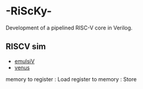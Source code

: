 # -RiScKy-
Development of a pipelined RISC-V core in Verilog.

## RISCV sim
* [emulsiV]([URL](https://eseo-tech.github.io/emulsiV/))
* [venus](https://venus.cs61c.org/)


memory to register : Load
register to memory : Store